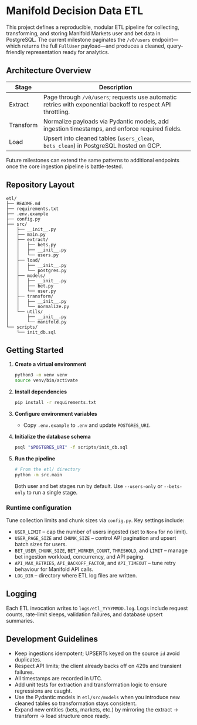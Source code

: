 # Manifold Decision Data ETL

This project defines a reproducible, modular ETL pipeline for collecting, transforming, and storing Manifold Markets user and bet data in PostgreSQL. The current milestone paginates the `/v0/users` endpoint—which returns the full `FullUser` payload—and produces a cleaned, query-friendly representation ready for analytics.

## Architecture Overview

| Stage | Description |
| ----- | ----------- |
| Extract | Page through `/v0/users`; requests use automatic retries with exponential backoff to respect API throttling. |
| Transform | Normalize payloads via Pydantic models, add ingestion timestamps, and enforce required fields. |
| Load | Upsert into cleaned tables (`users_clean`, `bets_clean`) in PostgreSQL hosted on GCP. |

Future milestones can extend the same patterns to additional endpoints once the core ingestion pipeline is battle-tested.

## Repository Layout

```
etl/
├── README.md
├── requirements.txt
├── .env.example
├── config.py
├── src/
│   ├── __init__.py
│   ├── main.py
│   ├── extract/
│   │   ├── bets.py
│   │   ├── __init__.py
│   │   └── users.py
│   ├── load/
│   │   ├── __init__.py
│   │   └── postgres.py
│   ├── models/
│   │   ├── __init__.py
│   │   ├── bet.py
│   │   └── user.py
│   ├── transform/
│   │   ├── __init__.py
│   │   └── normalize.py
│   └── utils/
│       ├── __init__.py
│       └── manifold.py
└── scripts/
    └── init_db.sql
```

## Getting Started

1. **Create a virtual environment**
   ```bash
   python3 -m venv venv
   source venv/bin/activate
   ```

2. **Install dependencies**
   ```bash
   pip install -r requirements.txt
   ```

3. **Configure environment variables**
   - Copy `.env.example` to `.env` and update `POSTGRES_URI`.

4. **Initialize the database schema**
   ```bash
   psql "$POSTGRES_URI" -f scripts/init_db.sql
   ```

5. **Run the pipeline**
   ```bash
   # From the etl/ directory
   python -m src.main
   ```

   Both user and bet stages run by default. Use `--users-only` or `--bets-only` to run a single stage.

### Runtime configuration

Tune collection limits and chunk sizes via `config.py`. Key settings include:

- `USER_LIMIT` – cap the number of users ingested (set to `None` for no limit).
- `USER_PAGE_SIZE` and `CHUNK_SIZE` – control API pagination and upsert batch sizes for users.
- `BET_USER_CHUNK_SIZE`, `BET_WORKER_COUNT`, `THRESHOLD`, and `LIMIT` – manage bet ingestion workload, concurrency, and API paging.
- `API_MAX_RETRIES`, `API_BACKOFF_FACTOR`, and `API_TIMEOUT` – tune retry behaviour for Manifold API calls.
- `LOG_DIR` – directory where ETL log files are written.

## Logging

Each ETL invocation writes to `logs/etl_YYYYMMDD.log`. Logs include request counts, rate-limit sleeps, validation failures, and database upsert summaries.

## Development Guidelines

- Keep ingestions idempotent; UPSERTs keyed on the source `id` avoid duplicates.
- Respect API limits; the client already backs off on 429s and transient failures.
- All timestamps are recorded in UTC.
- Add unit tests for extraction and transformation logic to ensure regressions are caught.
- Use the Pydantic models in `etl/src/models` when you introduce new cleaned tables so transformation stays consistent.
- Expand new entities (bets, markets, etc.) by mirroring the extract → transform → load structure once ready.
